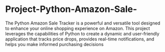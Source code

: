 # Project-Python-Amazon-Sale-
The Python Amazon Sale Tracker is a powerful and versatile tool designed to enhance your online shopping experience on Amazon. This project leverages the capabilities of Python to create a dynamic and user-friendly application that tracks price drops, provides real-time notifications, and helps you make informed purchasing decisions
